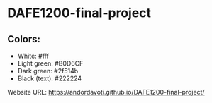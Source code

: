 # DAFE1200-final-project

## Colors:

- White: #fff
- Light green: #B0D6CF
- Dark green: #2f514b
- Black (text): #222224

Website URL: https://andordavoti.github.io/DAFE1200-final-project/
